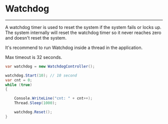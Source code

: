 # Watchdog

---

A watchdog timer is used to reset the system if the system fails or locks up. The system internally will reset the watchdog timer so it never reaches zero and doesn't reset the system. 

It's recommend to run Watchdog inside a thread in the application.  

Max timeout is 32 seconds.

```cs
var watchdog = new WatchdogController();

watchdog.Start(10); // 10 second
var cnt = 0;
while (true)
{

    Console.WriteLine("cnt: " + cnt++);
    Thread.Sleep(1000);

    watchdog.Reset();   
}

```
